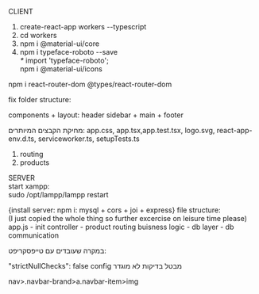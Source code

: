 CLIENT

1. create-react-app workers --typescript
2. cd workers
3. npm i @material-ui/core
4. npm i typeface-roboto --save <br/>
 _*_ import 'typeface-roboto'; <br/>
 npm i @material-ui/icons

npm i react-router-dom @types/react-router-dom

fix folder structure:

components + layout: header sidebar + main + footer

מחיקת הקבצים המיותרים: app.css, app.tsx,app.test.tsx, logo.svg, react-app-env.d.ts, serviceworker.ts, setupTests.ts

1. routing
2. products

SERVER<br>
start xampp:<br>
sudo /opt/lampp/lampp restart

{install server: npm i: mysql + cors + joi + express} file structure:<br>
(I just copied the whole thing so further excercise on leisure time please) app.js - init controller - product routing buisness logic - db layer - db communication

במקרה שעובדים עם טייפסקריפט:

"strictNullChecks": false config מבטל בדיקות לא מוגדר

nav>.navbar-brand>a.navbar-item>img
